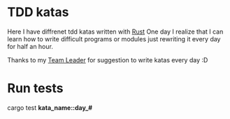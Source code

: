 # TDD katas

Here I have diffrenet tdd katas written with [Rust](https://www.rust-lang.org/)
One day I realize that I can learn how to write difficult programs or modules
just rewriting it every day for half an hour.

Thanks to my [Team Leader](https://github.com/Dmitry404) for suggestion to write katas every day :D

# Run tests
cargo test **kata_name::day_#**
